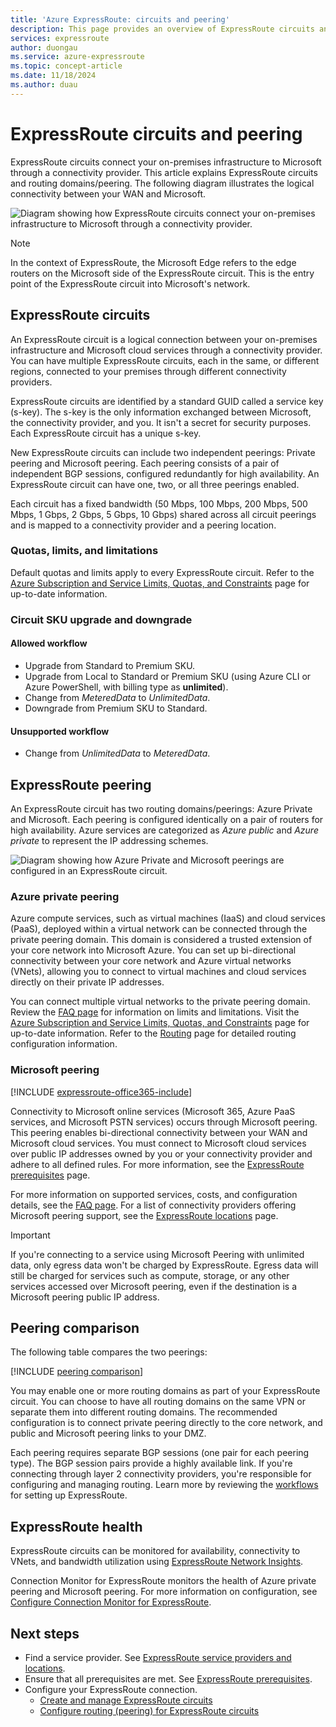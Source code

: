 ```yaml
---
title: 'Azure ExpressRoute: circuits and peering'
description: This page provides an overview of ExpressRoute circuits and routing domains/peering.
services: expressroute
author: duongau
ms.service: azure-expressroute
ms.topic: concept-article
ms.date: 11/18/2024
ms.author: duau 
---
```


# ExpressRoute circuits and peering

ExpressRoute circuits connect your on-premises infrastructure to Microsoft through a connectivity provider. This article explains ExpressRoute circuits and routing domains/peering. The following diagram illustrates the logical connectivity between your WAN and Microsoft.

![Diagram showing how ExpressRoute circuits connect your on-premises infrastructure to Microsoft through a connectivity provider.](./media/expressroute-circuit-peerings/expressroute-basic.png)

> [!NOTE]
> In the context of ExpressRoute, the Microsoft Edge refers to the edge routers on the Microsoft side of the ExpressRoute circuit. This is the entry point of the ExpressRoute circuit into Microsoft's network.

## <a name="circuits"></a>ExpressRoute circuits

An ExpressRoute circuit is a logical connection between your on-premises infrastructure and Microsoft cloud services through a connectivity provider. You can have multiple ExpressRoute circuits, each in the same, or different regions, connected to your premises through different connectivity providers.

ExpressRoute circuits are identified by a standard GUID called a service key (s-key). The s-key is the only information exchanged between Microsoft, the connectivity provider, and you. It isn't a secret for security purposes. Each ExpressRoute circuit has a unique s-key.

New ExpressRoute circuits can include two independent peerings: Private peering and Microsoft peering. Each peering consists of a pair of independent BGP sessions, configured redundantly for high availability. An ExpressRoute circuit can have one, two, or all three peerings enabled.

Each circuit has a fixed bandwidth (50 Mbps, 100 Mbps, 200 Mbps, 500 Mbps, 1 Gbps, 2 Gbps, 5 Gbps, 10 Gbps) shared across all circuit peerings and is mapped to a connectivity provider and a peering location.

### <a name="quotas"></a>Quotas, limits, and limitations

Default quotas and limits apply to every ExpressRoute circuit. Refer to the [Azure Subscription and Service Limits, Quotas, and Constraints](../azure-resource-manager/management/azure-subscription-service-limits.md) page for up-to-date information.

### Circuit SKU upgrade and downgrade

#### Allowed workflow

* Upgrade from Standard to Premium SKU.
* Upgrade from Local to Standard or Premium SKU (using Azure CLI or Azure PowerShell, with billing type as **unlimited**).
* Change from *MeteredData* to *UnlimitedData*.
* Downgrade from Premium SKU to Standard.

#### Unsupported workflow

* Change from *UnlimitedData* to *MeteredData*.

## <a name="routingdomains"></a>ExpressRoute peering

An ExpressRoute circuit has two routing domains/peerings: Azure Private and Microsoft. Each peering is configured identically on a pair of routers for high availability. Azure services are categorized as *Azure public* and *Azure private* to represent the IP addressing schemes.

![Diagram showing how Azure Private and Microsoft peerings are configured in an ExpressRoute circuit.](./media/expressroute-circuit-peerings/expressroute-peerings.png)

### <a name="privatepeering"></a>Azure private peering

Azure compute services, such as virtual machines (IaaS) and cloud services (PaaS), deployed within a virtual network can be connected through the private peering domain. This domain is considered a trusted extension of your core network into Microsoft Azure. You can set up bi-directional connectivity between your core network and Azure virtual networks (VNets), allowing you to connect to virtual machines and cloud services directly on their private IP addresses.

You can connect multiple virtual networks to the private peering domain. Review the [FAQ page](expressroute-faqs.md) for information on limits and limitations. Visit the [Azure Subscription and Service Limits, Quotas, and Constraints](../azure-resource-manager/management/azure-subscription-service-limits.md) page for up-to-date information. Refer to the [Routing](expressroute-routing.md) page for detailed routing configuration information.

### <a name="microsoftpeering"></a>Microsoft peering

[!INCLUDE [expressroute-office365-include](../../includes/expressroute-office365-include.md)]

Connectivity to Microsoft online services (Microsoft 365, Azure PaaS services, and Microsoft PSTN services) occurs through Microsoft peering. This peering enables bi-directional connectivity between your WAN and Microsoft cloud services. You must connect to Microsoft cloud services over public IP addresses owned by you or your connectivity provider and adhere to all defined rules. For more information, see the [ExpressRoute prerequisites](expressroute-prerequisites.md) page.

For more information on supported services, costs, and configuration details, see the [FAQ page](expressroute-faqs.md). For a list of connectivity providers offering Microsoft peering support, see the [ExpressRoute locations](expressroute-locations.md) page.

> [!IMPORTANT]
> If you're connecting to a service using Microsoft Peering with unlimited data, only egress data won't be charged by ExpressRoute. Egress data will still be charged for services such as compute, storage, or any other services accessed over Microsoft peering, even if the destination is a Microsoft peering public IP address.

## <a name="peeringcompare"></a>Peering comparison

The following table compares the two peerings:

[!INCLUDE [peering comparison](../../includes/expressroute-peering-comparison.md)]

You may enable one or more routing domains as part of your ExpressRoute circuit. You can choose to have all routing domains on the same VPN or separate them into different routing domains. The recommended configuration is to connect private peering directly to the core network, and public and Microsoft peering links to your DMZ.

Each peering requires separate BGP sessions (one pair for each peering type). The BGP session pairs provide a highly available link. If you're connecting through layer 2 connectivity providers, you're responsible for configuring and managing routing. Learn more by reviewing the [workflows](expressroute-workflows.md) for setting up ExpressRoute.

## <a name="health"></a>ExpressRoute health

ExpressRoute circuits can be monitored for availability, connectivity to VNets, and bandwidth utilization using [ExpressRoute Network Insights](expressroute-network-insights.md).

Connection Monitor for ExpressRoute monitors the health of Azure private peering and Microsoft peering. For more information on configuration, see [Configure Connection Monitor for ExpressRoute](how-to-configure-connection-monitor.md).

## Next steps

* Find a service provider. See [ExpressRoute service providers and locations](expressroute-locations.md).
* Ensure that all prerequisites are met. See [ExpressRoute prerequisites](expressroute-prerequisites.md).
* Configure your ExpressRoute connection.
  * [Create and manage ExpressRoute circuits](expressroute-howto-circuit-portal-resource-manager.md)
  * [Configure routing (peering) for ExpressRoute circuits](expressroute-howto-routing-portal-resource-manager.md)
